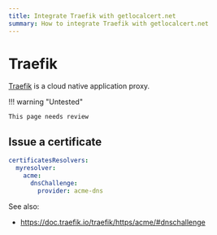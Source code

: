 ```yaml
---
title: Integrate Traefik with getlocalcert.net
summary: How to integrate Traefik with getlocalcert.net
---
```


# Traefik

[Traefik](https://traefik.io/traefik/) is a cloud native application proxy.

!!! warning "Untested"

    This page needs review

## Issue a certificate

``` yaml
certificatesResolvers:
  myresolver:
    acme:
      dnsChallenge:
        provider: acme-dns
```


See also:

* https://doc.traefik.io/traefik/https/acme/#dnschallenge

